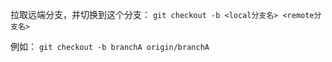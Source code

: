 拉取远端分支，并切换到这个分支：
`git checkout -b <local分支名> <remote分支名>`

例如：
`git checkout -b branchA origin/branchA`